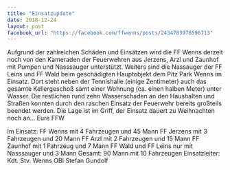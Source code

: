 ```yaml
---
title: "Einsatzupdate"
date: 2018-12-24
layout: post
facebook_url: "https://facebook.com/ffwenns/posts/2434783976596713"
---
```


Aufgrund der zahlreichen Schäden und Einsätzen wird die FF Wenns derzeit noch von den Kameraden der Feuerwehren aus Jerzens, Arzl und Zaunhof mit Pumpen und Nasssauger unterstützt. Weiters sind die Nassauger der FF Leins und FF Wald beim geschädigten Hauptobjekt dem Pitz Park Wenns im Einsatz. Dort steht neben der Tennishalle (einige Zentimeter) auch das gesamte Kellergeschoß samt einer Wohnung (ca. einen halben Meter) unter Wasser. Die restlichen rund zehn Wasserschaden an den Haushalten und Straßen konnten durch den raschen Einsatz der Feuerwehr bereits großteils beendet werden. Die Lage ist im Griff, der Einsatz dauert zu Weihnachten noch an... Eure FFW 

Im Einsatz:
FF Wenns mit 4 Fahrzeugen und 45 Mann
FF Jerzens mit 3 Fahrzeugen und 20 Mann
FF Arzl mit 2 Fahrzeugen und 15 Mann
FF Zaunhof mit 1 Fahrzeug und 7 Mann
FF Wald und FF Leins nur mit Nasssauger und 3 Mann
Gesamt: 90 Mann mit 10 Fahrzeugen 
Einsatzleiter: Kdt. Stv. Wenns OBI Stefan Gundolf